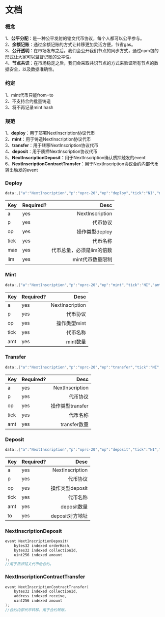 # 文档

### 概念


1、**公平分配**：是一种公平发射的铭文代币协议，每个人都可以公平参与。  
2、**余额记账**：通过余额记账的方式让转移更加灵活方便，节省gas。   
3、**公开透明**：在市场发布之后，我们会公开我们节点的同步方式，通过npm包的形式让大家可以监督记账的公平性。  
4、**节点共识**：在市场稳定之后，我们会采取共识节点的方式来验证所有节点的数据安全，以及数据准确性。 

### 约定
1、mint代币只能from=to  
2、不支持合约批量铸造  
3、将不再记录mint hash  
### 规范
1、**deploy**：用于部署NextInscription协议代币  
2、**mint**：用于铸造NextInscription协议代币  
3、**transfer**：用于转移NextInscription协议代币  
4、**deposit**：用于质押NextInscription协议代币  
5、**NextInscriptionDeposit**：用于NextInscription确认质押触发的event  
6、**NextInscriptionContractTransfer**：用于NextInscription协议合约内部代币转出触发的event   
### Deploy
```cpp
data:,{"a":"NextInscription","p":"oprc-20","op":"deploy","tick":"NI","max":"210000000000","lim":"10000"}
```
| Key | Required? | Desc |
| :-----| :----  | ----: |
| a | yes | NextInscription |
| p | yes | 代币协议          |
| op | yes | 操作类型deploy   |
| tick | yes | 代币名称       |
| max  | yes | 代币总量，必须是lim的倍数       |
| lim  | yes | mint代币数量限制       |

### Mint
```cpp
data:,{"a":"NextInscription","p":"oprc-20","op":"mint","tick":"NI","amt":"10000"}
```
| Key | Required? | Desc |
| :-----| :----  | ----: |
| a | yes | NextInscription |
| p | yes | 代币协议          |
| op | yes | 操作类型mint  |
| tick | yes | 代币名称      |
| amt  | yes | mint数量  |

### Transfer
```cpp
data:,{"a":"NextInscription","p":"oprc-20","op":"transfer","tick":"NI","amt":"10000"}
```
| Key | Required? | Desc |
| :-----| :----  | ----: |
| a | yes | NextInscription |
| p | yes | 代币协议          |
| op | yes | 操作类型transfer  |
| tick | yes | 代币名称      |
| amt  | yes | transfer数量  |
### Deposit
```cpp
data:,{"a":"NextInscription","p":"oprc-20","op":"deposit","tick":"NI","amt":"10000","to":"0x"}
```
| Key | Required? | Desc |
| :-----| :----  | ----: |
| a | yes | NextInscription |
| p | yes | 代币协议          |
| op | yes | 操作类型deposit  |
| tick | yes | 代币名称      |
| amt  | yes | deposit数量  |
| to  | yes | deposit对方地址  |
### NextInscriptionDeposit
```cpp
event NextInscriptionDeposit(
    bytes32 indexed orderHash,
    bytes32 indexed collectionId,
    uint256 indexed amount 
);
//用于质押铭文代币给合约。
```
### NextInscriptionContractTransfer
```cpp
event NextInscriptionContractTransfer(
    bytes32 indexed collectionId,
    address indexed receive,
    uint256 indexed amount 
);
//合约内部代币转移，用于合约转账。
```
